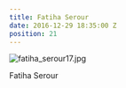 ```yaml
---
title: Fatiha Serour
date: 2016-12-29 18:35:00 Z
position: 21
---
```


![fatiha_serour17.jpg](/uploads/fatiha_serour17.jpg)

Fatiha Serour